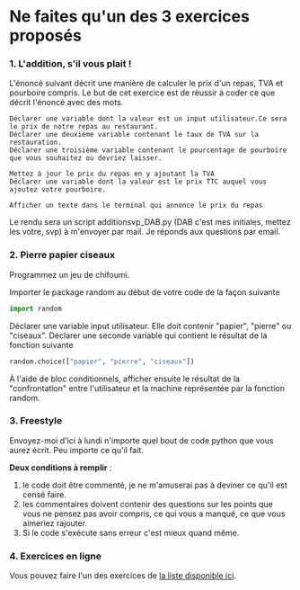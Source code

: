 # Ne faites qu'un des 3 exercices proposés

### 1. L'addition, s'il vous plait !
L'énoncé suivant décrit une manière de calculer le prix d'un repas, TVA et pourboire compris. Le but de cet exercice est de réussir à coder ce que décrit l'énoncé avec des mots.

~~~
Déclarer une variable dont la valeur est un input utilisateur.Ce sera le prix de notre repas au restaurant.
Déclarer une deuxième variable contenant le taux de TVA sur la restauration.
Déclarer une troisième variable contenant le pourcentage de pourboire que vous souhaitez ou devriez laisser.

Mettez à jour le prix du repas en y ajoutant la TVA
Déclarer une variable dont la valeur est le prix TTC auquel vous ajoutez votre pourboire.

Afficher un texte dans le terminal qui annonce le prix du repas
~~~

Le rendu sera un script additionsvp_DAB.py (DAB c'est mes initiales, mettez les votre, svp) à m'envoyer par mail. Je réponds aux questions par email.

### 2. Pierre papier ciseaux
Programmez un jeu de chifoumi.

Importer le package random au début de votre code de la façon suivante
~~~python
import random
~~~
Déclarer une variable input utilisateur. Elle doit contenir "papier", "pierre" ou "ciseaux".
Déclarer une seconde variable qui contient le résultat de la fonction suivante
~~~python
random.choice(["papier", "pierre", "ciseaux"])
~~~
À l'aide de bloc conditionnels, afficher ensuite le résultat de la "confrontation" entre l'utilisateur et la machine représentée par la fonction random.

### 3. Freestyle
Envoyez-moi d'ici à lundi n'importe quel bout de code python que vous aurez écrit. Peu importe ce qu'il fait.

__Deux conditions à remplir__ : 
1. le code doit être commenté, je ne m'amuserai pas à deviner ce qu'il est censé faire.
2. les commentaires doivent contenir des questions sur les points que vous ne pensez pas avoir compris, ce qui vous a manqué, ce que vous aimeriez rajouter.
5. Si le code s'exécute sans erreur c'est mieux quand même.

### 4. Exercices en ligne
Vous pouvez faire l'un des exercices de [la liste disponible ici](http://www.practicepython.org/).
